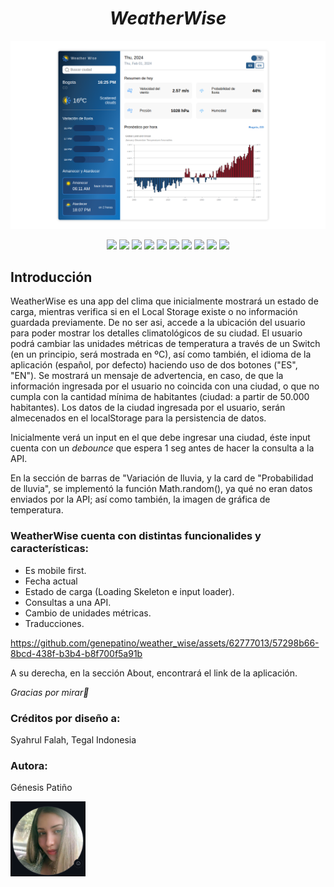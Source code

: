 <h1 align="center"><em>WeatherWise</em></h1>
<img src="src/images/weatherwiseImage.png" alt="imagen de weather wise"></img>

<p align="center">
   <img src="https://img.shields.io/badge/vite-%23646CFF.svg?style=for-the-badge&logo=vite&logoColor=white">
   <img src="https://img.shields.io/badge/node.js-6DA55F?style=for-the-badge&logo=node.js&logoColor=white">
   <img src="https://img.shields.io/badge/redux-%23593d88.svg?style=for-the-badge&logo=redux&logoColor=white">
   <img src="https://img.shields.io/badge/styled--components-DB7093?style=for-the-badge&logo=styled-components&logoColor=white">
   <img src="https://img.shields.io/badge/react-%2320232a.svg?style=for-the-badge&logo=react&logoColor=%2361DAFB">
   <img src="https://img.shields.io/badge/nestjs-%23E0234E.svg?style=for-the-badge&logo=nestjs&logoColor=white">
   <img src="https://img.shields.io/badge/typescript-%23007ACC.svg?style=for-the-badge&logo=typescript&logoColor=white">
   <img src="https://img.shields.io/badge/Linux-FCC624?style=for-the-badge&logo=linux&logoColor=black">
   <img src="https://img.shields.io/badge/netlify-%23000000.svg?style=for-the-badge&logo=netlify&logoColor=#00C7B7">
   <img src="https://img.shields.io/badge/Visual%20Studio%20Code-0078d7.svg?style=for-the-badge&logo=visual-studio-code&logoColor=white">
</p>
<h2>Introducción</h2>

<p>WeatherWise es una app del clima que inicialmente mostrará un estado de carga, mientras verifica si en el Local Storage existe o no información guardada previamente. De no ser asi, accede a la ubicación del usuario para poder mostrar los detalles climatológicos de su ciudad. El usuario podrá cambiar las unidades métricas de temperatura a través de un Switch (en un principio, será mostrada en ºC), así como también, el idioma de la aplicación (español, por defecto) haciendo uso de dos botones ("ES", "EN"). Se mostrará un mensaje de advertencia, en caso, de que la información ingresada por el usuario no coincida con una ciudad, o que no cumpla con la cantidad mínima de habitantes (ciudad: ​a partir de 50.000 habitantes). Los datos de la ciudad ingresada por el usuario, serán almecenados en el localStorage para la persistencia de datos.<p>

<p>Inicialmente verá un input en el que debe ingresar una ciudad, éste input cuenta con un <em>debounce</em> que espera 1 seg antes de hacer la consulta a la API.</p>
<p>En la sección de barras de "Variación de lluvia, y la card de "Probabilidad de lluvia", se implementó la función Math.random(), ya qué no eran datos enviados por la API; así como también, la imagen de gráfica de temperatura.</p>

<h3>WeatherWise cuenta con distintas funcionalides y características:</h3>

<ul>
   <li> Es mobile first.</li>
   <li>Fecha actual</li>
   <li> Estado de carga (Loading Skeleton e input loader).</li>
   <li> Consultas a una API.</li>
   <li> Cambio de unidades métricas.</li>
   <li> Traducciones.</li>
</ul>

https://github.com/genepatino/weather_wise/assets/62777013/57298b66-8bcd-438f-b3b4-b8f700f5a91b

<p>A su derecha, en la sección About, encontrará el link de la aplicación.</p>

<p><em>Gracias por mirar🌸</em></p>

<h3>Créditos por diseño a:</h3><p>Syahrul Falah, Tegal Indonesia</p>
<h3>Autora:</h3><p>Génesis Patiño</p>
<img src="src/images/avatar.png" alt="avatar github genepatino" width="120" height="120"></img>
